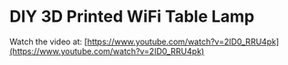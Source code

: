 # DIY 3D Printed WiFi Table Lamp

Watch the video at: [https://www.youtube.com/watch?v=2ID0_RRU4pk](https://www.youtube.com/watch?v=2ID0_RRU4pk)
